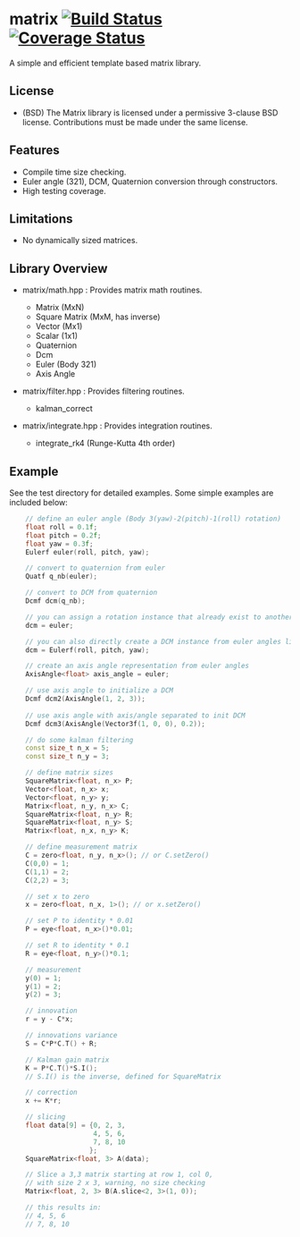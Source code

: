 # matrix [![Build Status](https://travis-ci.org/PX4/Matrix.svg?branch=master)](https://travis-ci.org/PX4/Matrix) [![Coverage Status](https://coveralls.io/repos/PX4/Matrix/badge.svg?branch=master&service=github)](https://coveralls.io/github/PX4/Matrix?branch=master)

A simple and efficient template based matrix library.

## License
* (BSD) The Matrix library is licensed under a permissive 3-clause BSD license. Contributions must be made under the same license.

## Features
* Compile time size checking.
* Euler angle (321), DCM, Quaternion conversion through constructors.
* High testing coverage. 

## Limitations
* No dynamically sized matrices.

## Library Overview

* matrix/math.hpp : Provides matrix math routines.
	* Matrix (MxN)
	* Square Matrix (MxM, has inverse)
	* Vector (Mx1)
	* Scalar (1x1)
	* Quaternion
	* Dcm
	* Euler (Body 321)
	* Axis Angle

* matrix/filter.hpp : Provides filtering routines.
	* kalman_correct

* matrix/integrate.hpp : Provides integration routines.
	* integrate_rk4 (Runge-Kutta 4th order)

## Example

See the test directory for detailed examples. Some simple examples are included below:

```c++
	// define an euler angle (Body 3(yaw)-2(pitch)-1(roll) rotation)
	float roll = 0.1f;
	float pitch = 0.2f;
	float yaw = 0.3f;
	Eulerf euler(roll, pitch, yaw);

	// convert to quaternion from euler
	Quatf q_nb(euler);

	// convert to DCM from quaternion
	Dcmf dcm(q_nb);

	// you can assign a rotation instance that already exist to another rotation instance, e.g.
	dcm = euler;

	// you can also directly create a DCM instance from euler angles like this
	dcm = Eulerf(roll, pitch, yaw);

	// create an axis angle representation from euler angles
	AxisAngle<float> axis_angle = euler;

	// use axis angle to initialize a DCM
	Dcmf dcm2(AxisAngle(1, 2, 3));
	
	// use axis angle with axis/angle separated to init DCM
	Dcmf dcm3(AxisAngle(Vector3f(1, 0, 0), 0.2));

	// do some kalman filtering
	const size_t n_x = 5;
	const size_t n_y = 3;

	// define matrix sizes
	SquareMatrix<float, n_x> P;
	Vector<float, n_x> x;
	Vector<float, n_y> y;
	Matrix<float, n_y, n_x> C;
	SquareMatrix<float, n_y> R;
	SquareMatrix<float, n_y> S;
	Matrix<float, n_x, n_y> K;

	// define measurement matrix
	C = zero<float, n_y, n_x>(); // or C.setZero()
	C(0,0) = 1;
	C(1,1) = 2;
	C(2,2) = 3;

	// set x to zero
	x = zero<float, n_x, 1>(); // or x.setZero()

	// set P to identity * 0.01
	P = eye<float, n_x>()*0.01;

	// set R to identity * 0.1
	R = eye<float, n_y>()*0.1;

	// measurement
	y(0) = 1;
	y(1) = 2;
	y(2) = 3;

	// innovation
	r = y - C*x;

	// innovations variance
	S = C*P*C.T() + R;

	// Kalman gain matrix
	K = P*C.T()*S.I();
	// S.I() is the inverse, defined for SquareMatrix

	// correction
	x += K*r;

	// slicing
    float data[9] = {0, 2, 3,
                     4, 5, 6,
                     7, 8, 10
                    };
    SquareMatrix<float, 3> A(data);

	// Slice a 3,3 matrix starting at row 1, col 0,
	// with size 2 x 3, warning, no size checking
    Matrix<float, 2, 3> B(A.slice<2, 3>(1, 0));

	// this results in:
	// 4, 5, 6
	// 7, 8, 10
```
